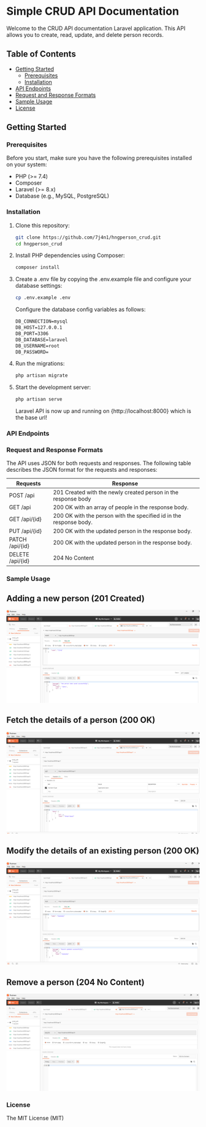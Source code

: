 # Simple CRUD API Documentation

Welcome to the CRUD API documentation Laravel application. This API allows you to create, read, update, and delete person records.

## Table of Contents

- [Getting Started](#getting-started)
  - [Prerequisites](#prerequisites)
  - [Installation](#installation)
- [API Endpoints](#api-endpoints)
- [Request and Response Formats](#request-and-response-formats)
- [Sample Usage](#sample-usage)
- [License](#license)

## Getting Started

### Prerequisites

Before you start, make sure you have the following prerequisites installed on your system:

- PHP (>= 7.4)
- Composer
- Laravel (>= 8.x)
- Database (e.g., MySQL, PostgreSQL)

### Installation

1. Clone this repository:

   ```bash
   git clone https://github.com/7j4n1/hngperson_crud.git
   cd hngperson_crud 
   ```

2. Install PHP dependencies using Composer:

    ```bash
    composer install
    ```
3. Create a .env file by copying the .env.example file and configure your database settings:
    ```bash
    cp .env.example .env
    ```
    Configure the database config variables as follows:
    ```
    DB_CONNECTION=mysql
    DB_HOST=127.0.0.1
    DB_PORT=3306
    DB_DATABASE=laravel
    DB_USERNAME=root
    DB_PASSWORD=
    ```
4. Run the migrations:
    ```bash
    php artisan migrate
    ```
5. Start the development server:
    ```bash
    php artisan serve

    ```
    Laravel API is now up and running on {http://localhost:8000} which is the base url!

### API Endpoints

### Request and Response Formats
The API uses JSON for both requests and responses. The following table describes the JSON format for the requests and responses:

<table>
    <thead>
        <th> Requests </th>
        <th> Response </th>
    </thead>
    <tbody>
        <tr>
            <td>POST /api</td>
            <td>201 Created with the newly created person in the response body</td>
        </tr>
        <tr>
            <td>GET /api</td>
            <td>200 OK with an array of people in the response body.</td>
        </tr>
        <tr>
            <td>GET /api/{id}</td>
            <td>200 OK with the person with the specified id in the response body.</td>
        </tr>
        <tr>
            <td>PUT /api/{id}</td>
            <td>200 OK with the updated person in the response body.</td>
        </tr>
        <tr>
            <td>PATCH /api/{id}</td>
            <td>200 OK with the updated person in the response body.</td>
        </tr>
        <tr>
            <td>DELETE /api/{id}</td>
            <td>204 No Content</td>
        </tr>
    </tbody>
</table>

### Sample Usage

## Adding a new person (201 Created)

<img src="samples/create.png" alt="Create new person" />

## Fetch the details of a person (200 OK)

<img src="samples/read.png" alt="fetch the details of a person" />

## Modify the details of an existing person (200 OK)

<img src="samples/update.png" alt="modify the details of an existing person" />

## Remove a person (204 No Content)

<img src="samples/delete.png" alt="remove a person" />

### License

The MIT License (MIT)